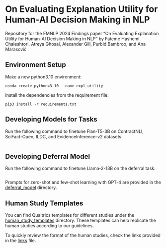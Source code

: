 # On Evaluating Explanation Utility for Human-AI Decision Making in NLP
Repository for the EMNLP 2024 Findings paper &ldquo;On Evaluating Explanation Utility for Human-AI Decision Making in NLP&rdquo; by Fateme Hashemi Chaleshtori, Atreya Ghosal, Alexander Gill, Purbid Bambroo, and Ana Marasović

## Environment Setup
Make a new python3.10 environment:
```
conda create python=3.10 --name expl_utility
```
Install the dependencies from the requirement file:
```
pip3 install -r requirements.txt
```

## Developing Models for Tasks
Run the following command to finetune Flan-T5-3B on ContractNLI, SciFact-Open, ILDC, and EvidenceInference-v2 datasets:
```

```

## Developing Deferral Model
Run the following command to finetune Llama-2-13B on the deferral task:
```

```
Prompts for zero-shot and few-shot learning with GPT-4 are provided in the [deferral_model](./deferral_model) directory.

## Human Study Templates
You can find Qualtrics templates for different studies under the [human_study_templates](./human_study_templates) directory. These templates can help replicate the human studies according to our guidelines.

To quickly review the format of the human studies, check the links provided in the [links](./human_study_templates/links.txt) file.

